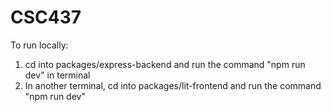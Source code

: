# CSC437

To run locally:
1. cd into packages/express-backend and run the command "npm run dev" in terminal
2. In another terminal, cd into packages/lit-frontend and run the command "npm run dev"
